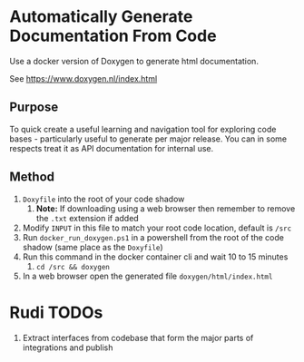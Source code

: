 # Automatically Generate Documentation From Code

Use a docker version of Doxygen to generate html documentation.

See https://www.doxygen.nl/index.html

## Purpose
To quick create a useful learning and navigation tool for exploring code bases - particularly useful to generate per major release. You can in some respects treat it as API documentation for internal use.

## Method
1. `Doxyfile` into the root of your code shadow
   1. **Note:** If downloading using a web browser then remember to remove the `.txt` extension if added
2. Modify `INPUT` in this file to match your root code location, default is `/src`
3. Run `docker_run_doxygen.ps1` in a powershell from the root of the code shadow (same place as the `Doxyfile`)
4. Run this command in the docker container cli and wait 10 to 15 minutes
   1. `cd /src && doxygen`
5. In a web browser open the generated file `doxygen/html/index.html`


# Rudi TODOs
1. Extract interfaces from codebase that form the major parts of integrations and publish